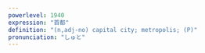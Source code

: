 ```yaml
---
powerlevel: 1940
expression: "首都"
definition: "(n,adj-no) capital city; metropolis; (P)"
pronunciation: "しゅと"
---
```

